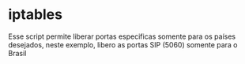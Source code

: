 # iptables
Esse script permite liberar portas especificas somente para os países desejados, neste exemplo, libero as portas SIP (5060) somente para o Brasil
